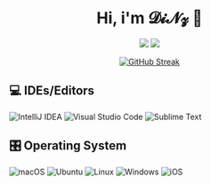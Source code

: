 <div align="center">

# Hi, i'm 𝓓𝓲𝓝𝔃 👋
</div>

<p align="center">
<a href="https://www.linkedin.com/in/pakorn-sub/" target="_blank"><img src="https://img.shields.io/badge/Pakorn-Subpoonkerd-0072b1?style=flat&logo=Linkedin&logoColor=white" /></a>
<a href="https://github.com/MrDiNz" target="_blank"><img src="https://img.shields.io/badge/-MrDiNz-3a3a3a?style=flat&logo=GitHub&logoColor=white" /></a>
</p>


<div align="center">

[![GitHub Streak](https://streak-stats.demolab.com?user=MrDiNz&theme=dark&date_format=j%20M%5B%20Y%5D)](https://git.io/streak-stats)

</div>

## 💻 IDEs/Editors

![IntelliJ IDEA](https://img.shields.io/badge/IntelliJIDEA-000000.svg?style=for-the-badge&logo=intellij-idea&logoColor=white)
![Visual Studio Code](https://img.shields.io/badge/Visual%20Studio%20Code-0078d7.svg?style=for-the-badge&logo=visual-studio-code&logoColor=white)
![Sublime Text](https://img.shields.io/badge/sublime_text-%23575757.svg?style=for-the-badge&logo=sublime-text&logoColor=important)

## 🎛️ Operating System
	
![macOS](https://img.shields.io/badge/mac%20os-000000?style=for-the-badge&logo=macos&logoColor=F0F0F0)
![Ubuntu](https://img.shields.io/badge/Ubuntu-E95420?style=for-the-badge&logo=ubuntu&logoColor=white)
![Linux](https://img.shields.io/badge/Linux-FCC624?style=for-the-badge&logo=linux&logoColor=black)
![Windows](https://img.shields.io/badge/Windows-0078D6?style=for-the-badge&logo=windows&logoColor=white)
![iOS](https://img.shields.io/badge/iOS-000000?style=for-the-badge&logo=ios&logoColor=white)
 
<!--
**MrDiNz/MrDiNz** is a ✨ _special_ ✨ repository because its `README.md` (this file) appears on your GitHub profile.

Here are some ideas to get you started:

- 🔭 I’m currently working on ...
- 🌱 I’m currently learning ...
- 👯 I’m looking to collaborate on ...
- 🤔 I’m looking for help with ...
- 💬 Ask me about ...
- 📫 How to reach me: ...
- 😄 Pronouns: ...
- ⚡ Fun fact: ...
-->
